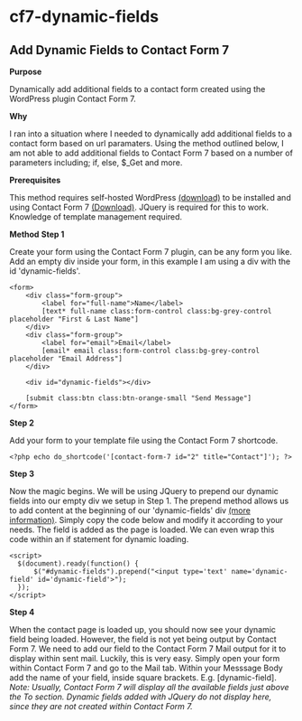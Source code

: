 # cf7-dynamic-fields

<h2>Add Dynamic Fields to Contact Form 7</h2>

<strong>Purpose</strong>

<p>Dynamically add additional fields to a contact form created using the WordPress plugin Contact  Form 7.</p>

<strong>Why</strong>

<p>I ran into a situation where I needed to dynamically add additional fields to a contact form based on url paramaters. Using the method outlined below, I am not able to add additional fields to Contact Form 7 based on a number of parameters including; if, else, $_Get and more.</p>

<strong>Prerequisites</strong>

<p>This method requires self-hosted WordPress <a href="#">(download)</a> to be installed and using Contact Form 7 <a href="#">(Download)</a>. JQuery is required for this to work. Knowledge of template management required.</p>

<strong>Method</strong>
<strong>Step 1</strong>

<p>Create your form using the Contact Form 7 plugin, can be any form you like. Add an empty div inside your form, in this example I am using a div with the id 'dynamic-fields'.</p>

```
<form>
    <div class="form-group">
        <label for="full-name">Name</label>
        [text* full-name class:form-control class:bg-grey-control placeholder "First & Last Name"]
    </div>
    <div class="form-group">
        <label for="email">Email</label>
        [email* email class:form-control class:bg-grey-control placeholder "Email Address"]
    </div>

    <div id="dynamic-fields"></div>

    [submit class:btn class:btn-orange-small "Send Message"]
</form>
```

<strong>Step 2</strong>

<p>Add your form to your template file using the Contact Form 7 shortcode.</p>

```
<?php echo do_shortcode('[contact-form-7 id="2" title="Contact"]'); ?>
```

<strong>Step 3</strong>

<p>Now the magic begins. We will be using JQuery to prepend our dynamic fields into our empty div we setup in Step 1. The prepend method allows us to add content at the beginning of our 'dynamic-fields' div <a href="#">(more information)</a>. Simply copy the code below and modify it according to your needs. The field is added as the page is loaded. We can even wrap this code within an if statement for dynamic loading.</p>

```
<script>
  $(document).ready(function() {
      $("#dynamic-fields").prepend("<input type='text' name='dynamic-field' id='dynamic-field'>");
  });
</script>
```

<strong>Step 4</strong>

<p>When the contact page is loaded up, you should now see your dynamic field being loaded. However, the field is not yet being output by Contact Form 7. We need to add our field to the Contact Form 7 Mail output for it to display within sent mail. Luckily, this is very easy. Simply open your form within Contact Form 7 and go to the Mail tab. Within your Messsage Body add the name of your field, inside square brackets. E.g. [dynamic-field].<br><i>Note: Usually, Contact Form 7 will display all the available fields just above the To section. Dynamic fields added with JQuery do not display here, since they are not created within Contact Form 7.</i></p>
